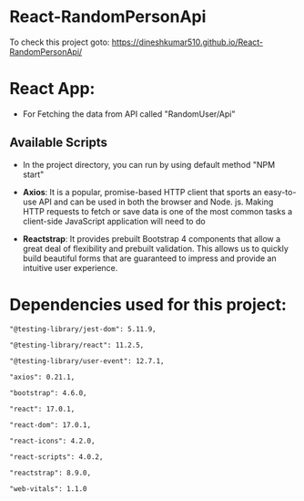 # React-RandomPersonApi

To check this project goto: https://dineshkumar510.github.io/React-RandomPersonApi/

# React App:

 - For Fetching the data from API called "RandomUser/Api"

## Available Scripts

 - In the project directory, you can run by using default method "NPM start"

 - **Axios**:
	 It is a popular, promise-based HTTP client that sports an easy-to-use API and can be used in both the browser and Node. js. Making HTTP requests to fetch or save data is one of the most common tasks a client-side JavaScript application will need to do
	 
 - **Reactstrap**:
 It provides prebuilt Bootstrap 4 components that allow a great deal of flexibility and prebuilt validation. This allows us to quickly build beautiful forms that are guaranteed to impress and provide an intuitive user experience.

#  Dependencies used for this project:


	"@testing-library/jest-dom": 5.11.9,

	"@testing-library/react": 11.2.5,

	"@testing-library/user-event": 12.7.1,

	"axios": 0.21.1,

	"bootstrap": 4.6.0,

	"react": 17.0.1,

	"react-dom": 17.0.1,

	"react-icons": 4.2.0,

	"react-scripts": 4.0.2,

	"reactstrap": 8.9.0,

	"web-vitals": 1.1.0

